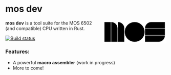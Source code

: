# mos dev

<img src="https://raw.githubusercontent.com/RoyJacobs/mosdev/master/doc/mos.png" align="right" alt="MOS logo" width="200">

**mos dev** is a tool suite for the MOS 6502 (and compatible) CPU written in Rust.

[![Build status](https://github.com/RoyJacobs/mosdev/workflows/CI/badge.svg)](https://github.com/RoyJacobs/mosdev/actions)

### Features:
* A powerful **macro assembler** (work in progress)
* More to come!